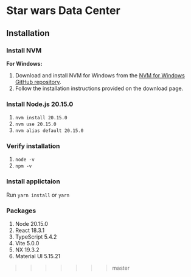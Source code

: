 # Star wars Data Center

## Installation

### Install NVM

**For Windows:**
1. Download and install NVM for Windows from the [NVM for Windows GitHub repository](https://github.com/coreybutler/nvm-windows/releases).
2. Follow the installation instructions provided on the download page.

### Install Node.js 20.15.0

1. `nvm install 20.15.0`
2. `nvm use 20.15.0`
3. `nvm alias default 20.15.0`

### Verify installation

1. `node -v`
2. `npm -v`

### Install applictaion

Run `yarn install` or `yarn`

### Packages

1. Node 20.15.0
2. React 18.3.1
3. TypeScript 5.4.2
4. Vite 5.0.0
5. NX 19.3.2
6. Material UI 5.15.21
>>>>>>> master
